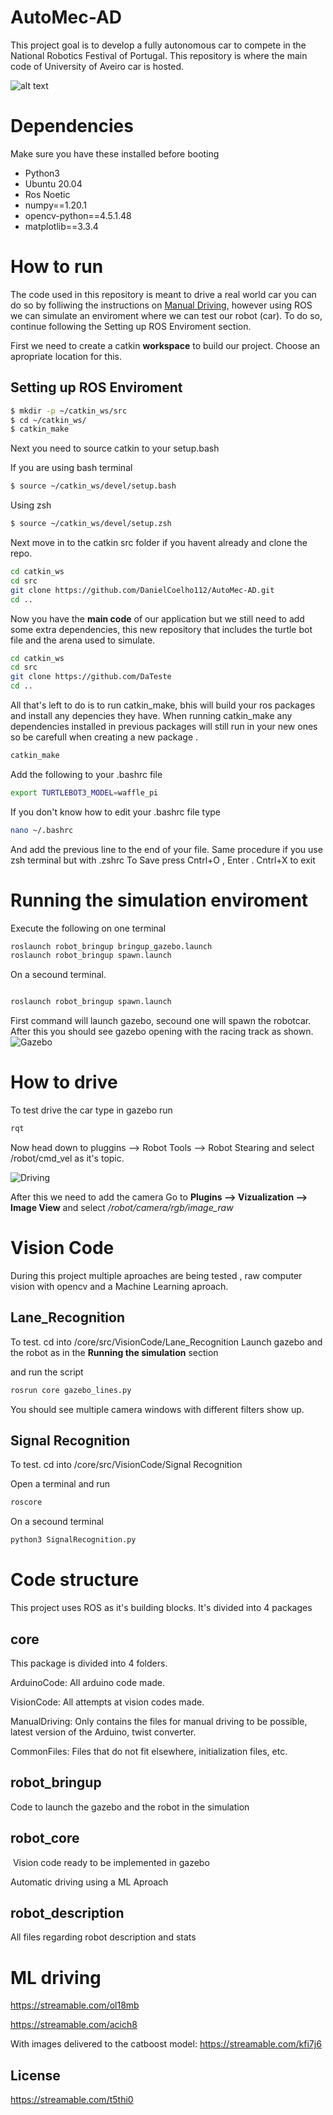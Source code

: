 # AutoMec-AD

This project goal is to develop a fully autonomous car to compete in the National Robotics Festival of Portugal. This repository is where the main code of University of Aveiro car is hosted. 

![alt text](https://i.imgur.com/7FCETQ1.png)

# Dependencies
Make sure you have these installed before booting 

  - Python3
  - Ubuntu 20.04
  - Ros Noetic
  - numpy==1.20.1
  - opencv-python==4.5.1.48
  - matplotlib==3.3.4

# How to run
The code used in this repository is meant to drive a real world car you can do so by folliwing the instructions on [Manual Driving](https://github.com/DanielCoelho112/AutoMec-AD/tree/readme/core/src/ManualDriving#manual-driving), however using ROS we can simulate an enviroment where we can test our robot (car). To do so, continue following the Setting up ROS Enviroment section.

First we need to create a catkin **workspace** to build our project. Choose an apropriate location for this.

## Setting up ROS Enviroment
```bash
$ mkdir -p ~/catkin_ws/src
$ cd ~/catkin_ws/
$ catkin_make
```
Next you need to source catkin to your setup.bash

If you are using bash terminal

```bash
$ source ~/catkin_ws/devel/setup.bash
```

Using zsh
```bash
$ source ~/catkin_ws/devel/setup.zsh
```

Next move in to the catkin src folder if you havent already and clone the repo.
```bash
cd catkin_ws
cd src
git clone https://github.com/DanielCoelho112/AutoMec-AD.git
cd ..

```
Now you have the **main code** of our application but we still need to add some extra dependencies, ​this new repository that includes the turtle bot file and the arena used to simulate.

```bash
cd catkin_ws
cd src
git clone https://github.com/DaTeste
cd ..

```

All that's left to do is to run catkin_make, bhis will build your ros packages and install any depencies they have. When running catkin_make any dependencies installed in previous packages will still run in your new ones so be carefull when creating a new package
.

```bash
catkin_make
```

Add the following to your .bashrc  file
```bash
export TURTLEBOT3_MODEL=waffle_pi 
```


If you don't know how to edit your .bashrc file type

```bash
nano ~/.bashrc
```

And add the previous line to the end of your file. Same procedure if you use zsh terminal but with .zshrc
To Save press Cntrl+O , Enter . Cntrl+X to exit

# Running the simulation enviroment

Execute the following on one terminal 
```bash
roslaunch robot_bringup bringup_gazebo.launch
roslaunch robot_bringup spawn.launch
```
On a secound terminal.

```bash

roslaunch robot_bringup spawn.launch
```
First command will launch gazebo, secound one will spawn the robotcar. 
After this you should see gazebo opening with the racing track as shown.
![Gazebo](https://i.imgur.com/w7EFh7k.png)

# How to drive 
To test drive the car  type in gazebo  run
```bash
rqt
```
Now head down to pluggins --> Robot Tools --> Robot Stearing and select /robot/cmd_vel as it's topic.

![Driving](https://i.imgur.com/ME4mgl7.png)

After this we need to add the camera Go to  **Plugins --> Vizualization --> Image View** and select  */robot/camera/rgb/image_raw*

# Vision Code
During this project multiple aproaches are being tested , raw computer vision with opencv and a Machine Learning aproach. 

## Lane_Recognition
To test. cd into /core/src/VisionCode/Lane_Recognition
Launch gazebo and the robot as in the **Running the simulation** section

and run the script

```bash
rosrun core gazebo_lines.py
```

You should see multiple camera windows with different filters show up.

## Signal Recognition
To test. cd into /core/src/VisionCode/Signal Recognition

Open a terminal and run

```bash
roscore
```
On a secound terminal
```bash
python3 SignalRecognition.py
```


# Code structure
This project uses ROS as it's building blocks. It's divided into 4 packages

## core 

This package is divided into 4 folders.

ArduinoCode: All arduino code made.

VisionCode: All attempts at vision codes made.

ManualDriving: Only contains the files for manual driving to be possible, latest version of the Arduino, twist converter.

CommonFiles: Files that do not fit elsewhere, initialization files, etc.

## robot_bringup
Code to launch the gazebo and the robot in the simulation

## robot_core
 ​
Vision code ready to be implemented in gazebo

Automatic driving using a ML Aproach

## robot_description

All files regarding robot description and stats





# ML driving

https://streamable.com/ol18mb

https://streamable.com/acich8


With images delivered to the catboost model:
https://streamable.com/kfi7j6


## License
https://streamable.com/t5thi0

